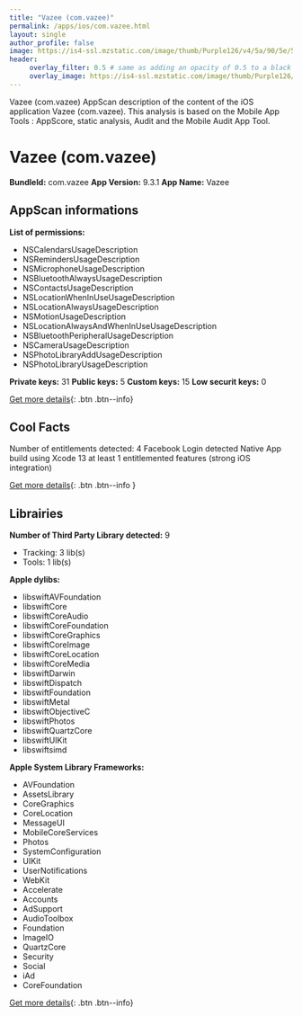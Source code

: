 ```yaml
---
title: "Vazee (com.vazee)"
permalink: /apps/ios/com.vazee.html
layout: single
author_profile: false
image: https://is4-ssl.mzstatic.com/image/thumb/Purple126/v4/5a/90/5e/5a905e72-506d-89d1-fb57-94b022373c74/AppIcon-0-0-1x_U007emarketing-0-0-0-5-0-0-sRGB-0-0-0-GLES2_U002c0-512MB-85-220-0-0.png/512x512bb.jpg
header: 
     overlay_filter: 0.5 # same as adding an opacity of 0.5 to a black background
     overlay_image: https://is4-ssl.mzstatic.com/image/thumb/Purple126/v4/5a/90/5e/5a905e72-506d-89d1-fb57-94b022373c74/AppIcon-0-0-1x_U007emarketing-0-0-0-5-0-0-sRGB-0-0-0-GLES2_U002c0-512MB-85-220-0-0.png/512x512bb.jpg
---
```

Vazee (com.vazee) AppScan description of the content of the iOS application Vazee (com.vazee). This analysis is based on the Mobile App Tools : AppScore, static analysis, Audit and the Mobile Audit App Tool.

# Vazee (com.vazee)

**BundleId:** com.vazee
**App Version:** 9.3.1
**App Name:** Vazee


## AppScan informations 

**List of permissions:** 
- NSCalendarsUsageDescription
- NSRemindersUsageDescription
- NSMicrophoneUsageDescription
- NSBluetoothAlwaysUsageDescription
- NSContactsUsageDescription
- NSLocationWhenInUseUsageDescription
- NSLocationAlwaysUsageDescription
- NSMotionUsageDescription
- NSLocationAlwaysAndWhenInUseUsageDescription
- NSBluetoothPeripheralUsageDescription
- NSCameraUsageDescription
- NSPhotoLibraryAddUsageDescription
- NSPhotoLibraryUsageDescription
  
  
**Private keys:** 31
**Public keys:** 5
**Custom keys:** 15
**Low securit keys:** 0
  
[Get more details](/pricing.html){: .btn .btn--info}

## Cool Facts

Number of entitlements detected: 4
Facebook Login detected
Native App
build using Xcode 13
at least 1 entitlemented features (strong iOS integration)
  
[Get more details](/pricing.html){: .btn .btn--info }

## Librairies 
**Number of Third Party Library detected:** 9
- Tracking: 3 lib(s)
- Tools: 1 lib(s)


**Apple dylibs:**
- libswiftAVFoundation
- libswiftCore
- libswiftCoreAudio
- libswiftCoreFoundation
- libswiftCoreGraphics
- libswiftCoreImage
- libswiftCoreLocation
- libswiftCoreMedia
- libswiftDarwin
- libswiftDispatch
- libswiftFoundation
- libswiftMetal
- libswiftObjectiveC
- libswiftPhotos
- libswiftQuartzCore
- libswiftUIKit
- libswiftsimd


**Apple System Library Frameworks:**
- AVFoundation
- AssetsLibrary
- CoreGraphics
- CoreLocation
- MessageUI
- MobileCoreServices
- Photos
- SystemConfiguration
- UIKit
- UserNotifications
- WebKit
- Accelerate
- Accounts
- AdSupport
- AudioToolbox
- Foundation
- ImageIO
- QuartzCore
- Security
- Social
- iAd
- CoreFoundation


  
[Get more details](/pricing.html){: .btn .btn--info}


